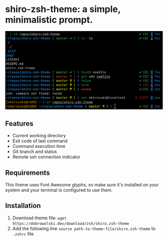 # shiro-zsh-theme: a simple, minimalistic prompt.

![preview](img/preview.png)

## Features
- Current working directory
- Exit code of last command
- Command execution time
- Git branch and status
- Remote ssh connection indicator

## Requirements
This theme uses Font Awesome glyphs, so make sure it's installed on your system and your terminal is configured to use them.

## Installation
1. Download theme file: `wget https://dobrowolski.dev/download/zsh/shiro.zsh-theme`
2. Add the following line `source path-to-theme-file/shiro.zsh-theme` to `.zshrc` file
